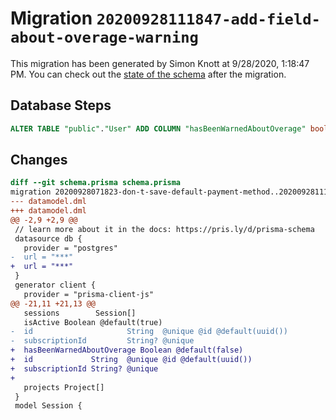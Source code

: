# Migration `20200928111847-add-field-about-overage-warning`

This migration has been generated by Simon Knott at 9/28/2020, 1:18:47 PM.
You can check out the [state of the schema](./schema.prisma) after the migration.

## Database Steps

```sql
ALTER TABLE "public"."User" ADD COLUMN "hasBeenWarnedAboutOverage" boolean   NOT NULL DEFAULT false
```

## Changes

```diff
diff --git schema.prisma schema.prisma
migration 20200928071823-don-t-save-default-payment-method..20200928111847-add-field-about-overage-warning
--- datamodel.dml
+++ datamodel.dml
@@ -2,9 +2,9 @@
 // learn more about it in the docs: https://pris.ly/d/prisma-schema
 datasource db {
   provider = "postgres"
-  url = "***"
+  url = "***"
 }
 generator client {
   provider = "prisma-client-js"
@@ -21,11 +21,13 @@
   sessions        Session[]
   isActive Boolean @default(true)
-  id                     String  @unique @id @default(uuid())
-  subscriptionId         String? @unique
+  hasBeenWarnedAboutOverage Boolean @default(false)
+  id             String  @unique @id @default(uuid())
+  subscriptionId String? @unique
+
   projects Project[]
 }
 model Session {
```


